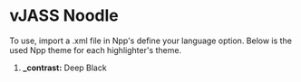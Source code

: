 # vJASS Noodle

To use, import a .xml file in Npp's define your language option. Below is the used Npp theme for each highlighter's theme.

1. **\_contrast:** Deep Black
